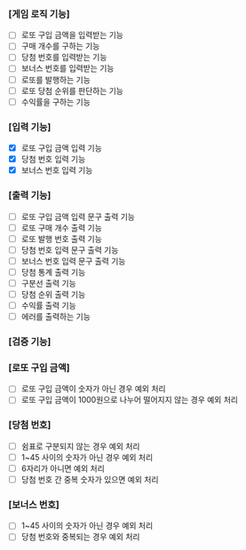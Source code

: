 ### [게임 로직 기능]
- [ ] 로또 구입 금액을 입력받는 기능
- [ ] 구매 개수를 구하는 기능
- [ ] 당첨 번호를 입력받는 기능
- [ ] 보너스 번호를 입력받는 기능
- [ ] 로또를 발행하는 기능
- [ ] 로또 당첨 순위를 판단하는 기능
- [ ] 수익률을 구하는 기능

### [입력 기능]
- [x] 로또 구입 금액 입력 기능
- [x] 당첨 번호 입력 기능
- [x] 보너스 번호 입력 기능

### [출력 기능]
- [ ] 로또 구입 금액 입력 문구 출력 기능
- [ ] 로또 구매 개수 출력 기능
- [ ] 로또 발행 번호 출력 기능
- [ ] 당첨 번호 입력 문구 출력 기능
- [ ] 보너스 번호 입력 문구 출력 기능
- [ ] 당첨 통계 출력 기능
- [ ] 구분선 출력 기능
- [ ] 당첨 순위 출력 기능
- [ ] 수익률 출력 기능
- [ ] 에러를 출력하는 기능

### [검증 기능]
### [로또 구입 금액]
- [ ] 로또 구입 금액이 숫자가 아닌 경우 예외 처리
- [ ] 로또 구입 금액이 1000원으로 나누어 떨어지지 않는 경우 예외 처리

### [당첨 번호]
- [ ] 쉼표로 구분되지 않는 경우 예외 처리
- [ ] 1~45 사이의 숫자가 아닌 경우 예외 처리
- [ ] 6자리가 아니면 예외 처리
- [ ] 당첨 번호 간 중복 숫자가 있으면 예외 처리

### [보너스 번호]
- [ ] 1~45 사이의 숫자가 아닌 경우 예외 처리
- [ ] 당첨 번호와 중복되는 경우 예외 처리
